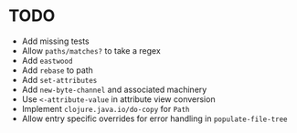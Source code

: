 TODO
====

* Add missing tests
* Allow `paths/matches?` to take a regex 
* Add `eastwood`
* Add `rebase` to path
* Add `set-attributes`
* Add `new-byte-channel` and associated machinery
* Use `<-attribute-value` in attribute view conversion
* Implement `clojure.java.io/do-copy` for `Path`
* Allow entry specific overrides for error handling in `populate-file-tree`

